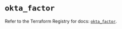 # `okta_factor`

Refer to the Terraform Registry for docs: [`okta_factor`](https://registry.terraform.io/providers/okta/okta/4.9.0/docs/resources/factor).
